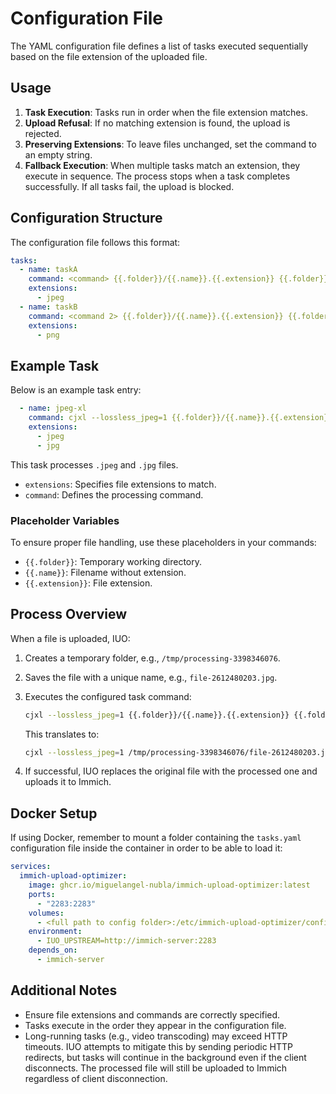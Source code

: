 # Configuration File

The YAML configuration file defines a list of tasks executed sequentially based on the file extension of the uploaded file.

## Usage

1. **Task Execution**: Tasks run in order when the file extension matches.
2. **Upload Refusal**: If no matching extension is found, the upload is rejected.
3. **Preserving Extensions**: To leave files unchanged, set the command to an empty string.
4. **Fallback Execution**: When multiple tasks match an extension, they execute in sequence. The process stops when a task completes successfully. If all tasks fail, the upload is blocked.

## Configuration Structure

The configuration file follows this format:

```yaml
tasks:
  - name: taskA
    command: <command> {{.folder}}/{{.name}}.{{.extension}} {{.folder}}/{{.name}}-new.ext && rm {{.folder}}/{{.name}}.{{.extension}}
    extensions:
      - jpeg
  - name: taskB
    command: <command 2> {{.folder}}/{{.name}}.{{.extension}} {{.folder}}/{{.name}}-new.ext && rm {{.folder}}/{{.name}}.{{.extension}}
    extensions:
      - png
```

## Example Task

Below is an example task entry:

```yaml
  - name: jpeg-xl
    command: cjxl --lossless_jpeg=1 {{.folder}}/{{.name}}.{{.extension}} {{.folder}}/{{.name}}-new.jxl && rm {{.folder}}/{{.name}}.{{.extension}}
    extensions:
      - jpeg
      - jpg
```

This task processes `.jpeg` and `.jpg` files.

- `extensions`: Specifies file extensions to match.
- `command`: Defines the processing command.

### Placeholder Variables

To ensure proper file handling, use these placeholders in your commands:

- `{{.folder}}`: Temporary working directory.
- `{{.name}}`: Filename without extension.
- `{{.extension}}`: File extension.

## Process Overview

When a file is uploaded, IUO:

1. Creates a temporary folder, e.g., `/tmp/processing-3398346076`.
2. Saves the file with a unique name, e.g., `file-2612480203.jpg`.
3. Executes the configured task command:

   ```sh
   cjxl --lossless_jpeg=1 {{.folder}}/{{.name}}.{{.extension}} {{.folder}}/{{.name}}-new.jxl && rm {{.folder}}/{{.name}}.{{.extension}}
   ```

   This translates to:

   ```sh
   cjxl --lossless_jpeg=1 /tmp/processing-3398346076/file-2612480203.jpg /tmp/processing-3398346076/file-2612480203-new.jxl && rm /tmp/processing-3398346076/file-2612480203.jpg
   ```

4. If successful, IUO replaces the original file with the processed one and uploads it to Immich.

## Docker Setup

If using Docker, remember to mount a folder containing the `tasks.yaml` configuration file inside the container in order to be able to load it:

```yaml
services:
  immich-upload-optimizer:
    image: ghcr.io/miguelangel-nubla/immich-upload-optimizer:latest
    ports:
      - "2283:2283"
    volumes:
      - <full path to config folder>:/etc/immich-upload-optimizer/config
    environment:
      - IUO_UPSTREAM=http://immich-server:2283
    depends_on:
      - immich-server
```

## Additional Notes

- Ensure file extensions and commands are correctly specified.
- Tasks execute in the order they appear in the configuration file.
- Long-running tasks (e.g., video transcoding) may exceed HTTP timeouts. IUO attempts to mitigate this by sending periodic HTTP redirects, but tasks will continue in the background even if the client disconnects. The processed file will still be uploaded to Immich regardless of client disconnection.

